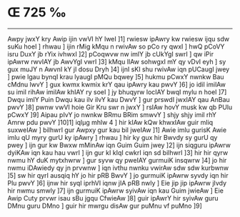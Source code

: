 # Œ 725 ‰
---
Awpy jwxY kry Awip ijin vwVI hY lweI ]1] rwiesw ipAwry kw rwiesw
ijqu sdw suKu hoeI ] rhwau ] ijin rMig kMqu n rwivAw so pCo ry qwxI ]
hwQ pCoVY isru DuxY jb rYix ivhwxI ]2] pCoqwvw nw imlY jb cUkYgI swrI
] qw iPir ipAwrw rwvIAY jb AwvYgI vwrI ]3] kMqu lIAw sohwgxI mY qy
vDvI eyh ] sy gux muJY n AwvnI kY jI dosu Dryh ]4] ijnI sKI shu
rwivAw iqn pUCaugI jwey ] pwie lgau bynqI krau lyaugI pMQu bqwey ]5]
hukmu pCwxY nwnkw Bau cMdnu lwvY ] gux kwmx kwmix krY qau ipAwry kau
pwvY ]6] jo idil imilAw su imil rihAw imilAw khIAY ry soeI ] jy
bhuqyrw locIAY bwqI mylu n hoeI ]7] Dwqu imlY Puin Dwqu kau ilv ilvY kau
DwvY ] gur prswdI jwxIAY qau AnBau pwvY ]8] pwnw vwVI hoie Gir Kru
swr n jwxY ] rsIAw hovY musk kw qb PUlu pCwxY ]9] Aipau pIvY jo
nwnkw BRmu BRim smwvY ] shjy shjy imil rhY Amrw pdu pwvY ]10]1]
iqlµg mhlw 4 ] hir kIAw kQw khwxIAw guir mIiq suxweIAw ] bilhwrI
gur Awpxy gur kau bil jweIAw ]1] Awie imlu gurisK Awie imlu qU myry
gurU ky ipAwry ] rhwau ] hir ky gux hir Bwvdy sy gurU qy pwey ] ijn gur
kw Bwxw mMinAw iqn Guim Guim jwey ]2] ijn siqguru ipAwrw dyiKAw iqn
kau hau vwrI ] ijn gur kI kIqI cwkrI iqn sd bilhwrI ]3] hir hir
qyrw nwmu hY duK mytxhwrw ] gur syvw qy pweIAY gurmuiK insqwrw ]4] jo
hir nwmu iDAwiedy qy jn prvwnw ] iqn ivthu nwnku vwirAw sdw sdw
kurbwnw ]5] sw hir qyrI ausqiq hY jo hir pRB BwvY ] jo gurmuiK ipAwrw
syvdy iqn hir Plu pwvY ]6] ijnw hir syqI iprhVI iqnw jIA pRB nwly ]
Eie jip jip ipAwrw jIvdy hir nwmu smwly ]7] ijn gurmuiK ipAwrw
syivAw iqn kau Guim jwieAw ] Eie Awip Cuty prvwr isau sBu jgqu
CfwieAw ]8] guir ipAwrY hir syivAw guru DMnu guru DMno ] guir hir mwrgu
disAw gur puMnu vf puMno ]9]
####
